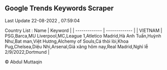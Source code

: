 

## Google Trends Keywords Scraper 
 
Last Update 22-08-2022 , 07:59:04

Country List :
 Name  | Keyword |
| ------------- | ------------- |
| VIETNAM | PSG,Barca,MU Liverpool,MC,League 1,Atletico Madrid,Hà Anh Tuấn,Huỳnh Như,Bat man,Việt Hương,Alchemy of Souls,Cá thòi lòi,Khoa Pug,Chelsea,Diệu Nhi,Arsenal,Giá xăng hôm nay,Real Madrid,Nghỉ lễ 2/9/2022,Dortmund |



© Abdul Muttaqin 
